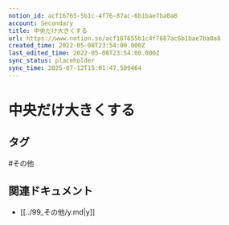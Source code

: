 ```yaml
---
notion_id: acf16765-5b1c-4f76-87ac-6b1bae7ba0a8
account: Secondary
title: 中央だけ大きくする
url: https://www.notion.so/acf167655b1c4f7687ac6b1bae7ba0a8
created_time: 2022-05-08T23:54:00.000Z
last_edited_time: 2022-05-08T23:54:00.000Z
sync_status: placeholder
sync_time: 2025-07-12T15:01:47.509464
---
```

# 中央だけ大きくする


## タグ

#その他 

## 関連ドキュメント

- [[../99_その他/y.md|y]]
